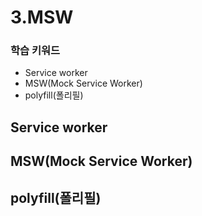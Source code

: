 # 3.MSW

### 학습 키워드

* Service worker
* MSW(Mock Service Worker)
* polyfill(폴리필)

## Service worker

## MSW(Mock Service Worker)

## polyfill(폴리필)
